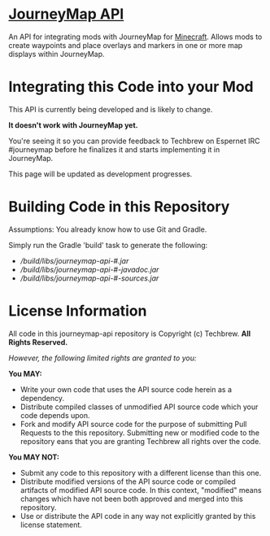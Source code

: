 [JourneyMap API](https://bitbucket.org/TeamJM/journeymap-api)
====

An API for integrating mods with JourneyMap for [Minecraft](http://journeymap.info).  Allows mods to create waypoints
and place overlays and markers in one or more map displays within JourneyMap.

Integrating this Code into your Mod
===

This API is currently being developed and is likely to change. 

**It doesn't work with JourneyMap yet.**

You're seeing it so you can provide feedback to Techbrew on Espernet IRC #journeymap before he finalizes 
it and starts implementing it in JourneyMap.

This page will be updated as development progresses.

Building Code in this Repository
===

Assumptions:  You already know how to use Git and Gradle.

Simply run the Gradle 'build' task to generate the following:

* */build/libs/journeymap-api-#.jar*
* */build/libs/journeymap-api-#-javadoc.jar*
* */build/libs/journeymap-api-#-sources.jar*

License Information
===

All code in this journeymap-api repository is Copyright (c) Techbrew.  **All Rights Reserved.**

*However, the following limited rights are granted to you:*

**You MAY:**

* Write your own code that uses the API source code herein as a dependency.
* Distribute compiled classes of unmodified API source code which your code depends upon.
* Fork and modify API source code for the purpose of submitting Pull Requests to the this repository. Submitting new or modified code to the repository eans that you are granting Techbrew all rights over the code.

**You MAY NOT:**
 
* Submit any code to this repository with a different license than this one.
* Distribute modified versions of the API source code or compiled artifacts of modified API source code. In this context, "modified" means changes which have not been both approved and merged into this repository.
* Use or distribute the API code in any way not explicitly granted by this license statement.
